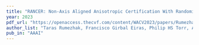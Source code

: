 ```yaml
---
title: "RANCER: Non-Axis Aligned Anisotropic Certification With Randomized Smoothing"
year: 2023
pdf_url: "https://openaccess.thecvf.com/content/WACV2023/papers/Rumezhak_RANCER_Non-Axis_Aligned_Anisotropic_Certification_With_Randomized_Smoothing_WACV_2023_paper.pdf"
author_list: "Taras Rumezhak, Francisco Girbal Eiras, Philip HS Torr, Adel Bibi"
pub_in: "AAAI"
---
```


